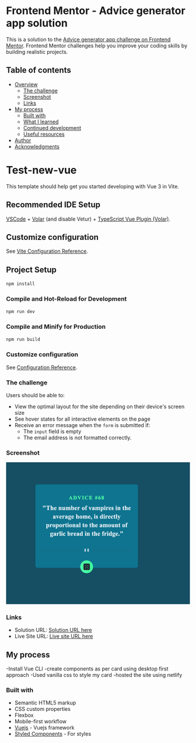 # Frontend Mentor - Advice generator app solution

This is a solution to the [Advice generator app challenge on Frontend Mentor](https://www.frontendmentor.io/challenges/advice-generator-app-QdUG-13db). Frontend Mentor challenges help you improve your coding skills by building realistic projects.

## Table of contents

- [Overview](#overview)
  - [The challenge](#the-challenge)
  - [Screenshot](#screenshot)
  - [Links](#links)
- [My process](#my-process)
  - [Built with](#built-with)
  - [What I learned](#what-i-learned)
  - [Continued development](#continued-development)
  - [Useful resources](#useful-resources)
- [Author](#author)
- [Acknowledgments](#acknowledgments)

# Test-new-vue

This template should help get you started developing with Vue 3 in Vite.

## Recommended IDE Setup

[VSCode](https://code.visualstudio.com/) + [Volar](https://marketplace.visualstudio.com/items?itemName=johnsoncodehk.volar) (and disable Vetur) + [TypeScript Vue Plugin (Volar)](https://marketplace.visualstudio.com/items?itemName=johnsoncodehk.vscode-typescript-vue-plugin).

## Customize configuration

See [Vite Configuration Reference](https://vitejs.dev/config/).

## Project Setup

```sh
npm install
```

### Compile and Hot-Reload for Development

```sh
npm run dev
```

### Compile and Minify for Production

```sh
npm run build
```

### Customize configuration

See [Configuration Reference](https://cli.vuejs.org/config/).

### The challenge

Users should be able to:

- View the optimal layout for the site depending on their device's screen size
- See hover states for all interactive elements on the page
- Receive an error message when the `form` is submitted if:
  - The `input` field is empty
  - The email address is not formatted correctly.

### Screenshot

![](./src/assets/images/advice%20generator-screenshot.png)

### Links

- Solution URL: [Solution URL here](https://github.com/Maryahcee/base-aparrell-frontend)
- Live Site URL: [Live site URL here](https://coming-soon-a994f9.netlify.app/)

## My process

-Install Vue CLI
-create components as per card using desktop first approach
-Used vanilla css to style my card
-hosted the site using netlify

### Built with

- Semantic HTML5 markup
- CSS custom properties
- Flexbox
- Mobile-first workflow
- [Vuejs](https://vuejs.org/) - Vuejs framework
- [Styled Components](https://styled-components.com/) - For styles

